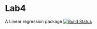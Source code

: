 # Lab4
A Linear regression package
[![Build Status](https://travis-ci.org/pedism/Lab4.svg?branch=master)](https://travis-ci.org/pedism/Lab4)
